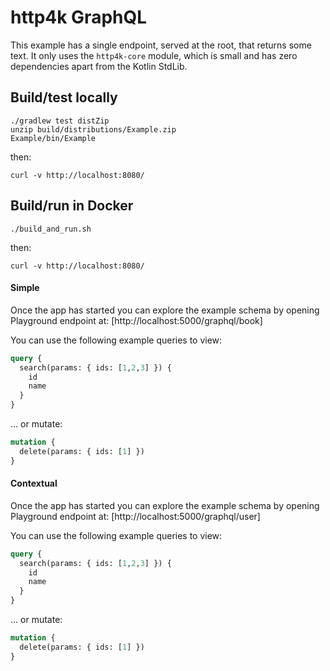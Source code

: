 # http4k GraphQL
This example has a single endpoint, served at the root, that returns some text. It only uses the `http4k-core` module, which is small and has zero dependencies apart from the Kotlin StdLib.

## Build/test locally

```shell script
./gradlew test distZip
unzip build/distributions/Example.zip
Example/bin/Example
```

then:
```shell script
curl -v http://localhost:8080/
```

## Build/run in Docker

```shell script
./build_and_run.sh
```

then:
```shell script
curl -v http://localhost:8080/
```

#### Simple
Once the app has started you can explore the example schema by opening Playground endpoint at: [http://localhost:5000/graphql/book]

You can use the following example queries to view:
```graphql
query {
  search(params: { ids: [1,2,3] }) {
    id
    name
  }
}
```
... or mutate:
```graphql
mutation {
  delete(params: { ids: [1] })
}
```

#### Contextual
Once the app has started you can explore the example schema by opening Playground endpoint at: [http://localhost:5000/graphql/user]

You can use the following example queries to view:
```graphql
query {
  search(params: { ids: [1,2,3] }) {
    id
    name
  }
}
```
... or mutate:
```graphql
mutation {
  delete(params: { ids: [1] })
}
```

